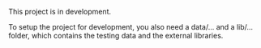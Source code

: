 This project is in development. 

To setup the project for development, you also need a data/... and a lib/... folder, which contains the testing data and the external libraries. 
